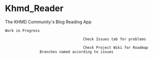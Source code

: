 # Khmd_Reader
The KHMD Community's Blog Reading App
	
	Work in Progress
	
										Check Issues tab for problems
										
										Check Project Wiki for Roadmap
					Branches named according to issues

